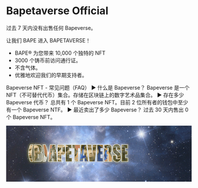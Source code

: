# Bapetaverse OfficiaI

过去 7 天内没有出售任何 Bapeverse。

让我们 BAPE 进入 BAPETAVERSE！

- BAPE® 为您带来 10,000 个独特的 NFT
- 3000 个铸币前访问通行证。
- 不含气体。
- 优雅地欢迎我们的早期支持者。

Bapeverse NFT - 常见问题（FAQ）
▶ 什么是 Bapeverse？
Bapeverse 是一个 NFT（不可替代代币）集合。存储在区块链上的数字艺术品集合。
▶ 存在多少 Bapeverse 代币？
总共有 1 个 Bapeverse NFT。目前 2 位所有者的钱包中至少有一个 Bapeverse NTF。
▶ 最近卖出了多少 Bapeverse？
过去 30 天内售出 0 个 Bapeverse NFT。

![nft](微信截图_20220825141741.png)
